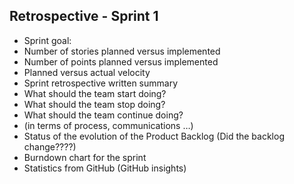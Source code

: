 ## Retrospective - Sprint 1

*	Sprint goal: 
*	Number of stories planned versus implemented
*	Number of points planned versus implemented
*	Planned versus actual velocity
*	Sprint retrospective written summary 
  *	What should the team start doing?
  *	What should the team stop doing?
  *	What should the team continue doing?
  *	(in terms of process, communications …)
*	Status of the evolution of the Product Backlog (Did the backlog change????)
*	Burndown chart for the sprint
*	Statistics from GitHub (GitHub insights)
